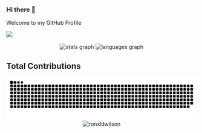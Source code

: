 ### Hi there 👋

Welcome to my GitHub Profile

![](https://komarev.com/ghpvc/?username=RonxldWilson&color=blue)
<div align="center">
  <img src="https://github-readme-stats.vercel.app/api?username=ronxldwilson&hide_title=false&hide_rank=false&show_icons=true&include_all_commits=true&count_private=true&disable_animations=false&theme=dracula&locale=en&hide_border=false&order=1" height="150" alt="stats graph"  />
  <img src="https://github-readme-stats.vercel.app/api/top-langs?username=ronxldwilson&locale=en&hide_title=false&layout=compact&card_width=320&langs_count=5&theme=dracula&hide_border=false&order=2" height="150" alt="languages graph"  />
</div>

###
<h2> Total Contributions </h2>
<div align = "center"> 
<img src="https://raw.githubusercontent.com/ronxldwilson/ronxldwilson/output/snake.svg" alt="Snake animation" />
<img align="center" src="https://github-readme-streak-stats.herokuapp.com/?user=ronxldwilson&" alt="ronxldwilson" />
</div>

<!--
**RonxldWilson/RonxldWilson** is a ✨ _special_ ✨ repository because its `README.md` (this file) appears on your GitHub profile.

Here are some ideas to get you started:

- 🔭 I’m currently working on ...
- 🌱 I’m currently learning ...
- 👯 I’m looking to collaborate on ...
- 🤔 I’m looking for help with ...
- 💬 Ask me about ...
- 📫 How to reach me: ...
- 😄 Pronouns: ...
- ⚡ Fun fact: ...
-->
